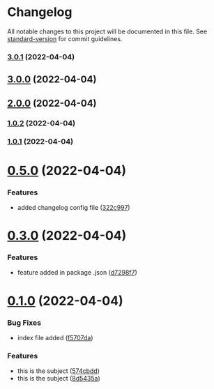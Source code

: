 # Changelog

All notable changes to this project will be documented in this file. See [standard-version](https://github.com/conventional-changelog/standard-version) for commit guidelines.

### [3.0.1](https://github.com/matakltm-code/testing-github-features/compare/v3.0.0...v3.0.1) (2022-04-04)

## [3.0.0](https://github.com/matakltm-code/testing-github-features/compare/v2.0.0...v3.0.0) (2022-04-04)

## [2.0.0](https://github.com/matakltm-code/testing-github-features/compare/v1.0.2...v2.0.0) (2022-04-04)

### [1.0.2](https://github.com/matakltm-code/testing-github-features/compare/v1.0.1...v1.0.2) (2022-04-04)

### [1.0.1](https://github.com/matakltm-code/testing-github-features/compare/v0.5.0...v1.0.1) (2022-04-04)

# [0.5.0](https://github.com/matakltm-code/testing-github-features/compare/v0.3.0...v0.5.0) (2022-04-04)


### Features

* added changelog config file ([322c997](https://github.com/matakltm-code/testing-github-features/commit/322c9975722529c4e8709e85aa576521ca25ebea))



# [0.3.0](https://github.com/matakltm-code/testing-github-features/compare/v0.1.0...v0.3.0) (2022-04-04)


### Features

* feature added in package .json ([d7298f7](https://github.com/matakltm-code/testing-github-features/commit/d7298f71bc9a44b7ef2b2025986c9cd1ec98d28e))



# [0.1.0](https://github.com/matakltm-code/testing-github-features/compare/f5707da45a1080955f2f56eb3257707bd1fcc27a...v0.1.0) (2022-04-04)


### Bug Fixes

* index file added ([f5707da](https://github.com/matakltm-code/testing-github-features/commit/f5707da45a1080955f2f56eb3257707bd1fcc27a))


### Features

* this is the subject ([574cbdd](https://github.com/matakltm-code/testing-github-features/commit/574cbdd4377984c26c6e3ed5f0d57f4f9b0ebd86))
* this is the subject ([8d5435a](https://github.com/matakltm-code/testing-github-features/commit/8d5435a4eb632fab6a6586528371e810cabba650))



